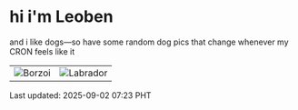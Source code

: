 # hi i'm Leoben

and i like dogs—so have some random dog pics that change whenever my CRON feels like it

|  |  |
|--------|----------|
| ![Borzoi](https://random-dog-vercel.vercel.app/api/random-borzoi?v=1756769013) | ![Labrador](https://random-dog-vercel.vercel.app/api/random-labrador?v=1756769013) |

Last updated: 2025-09-02 07:23 PHT
